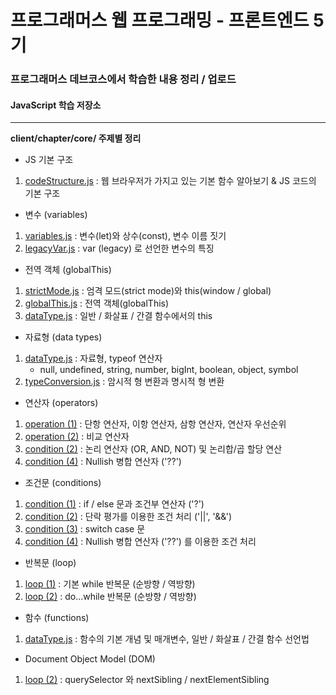 # 프로그래머스 웹 프로그래밍 - 프론트엔드 5기

### 프로그래머스 데브코스에서 학습한 내용 정리 / 업로드
#### JavaScript 학습 저장소

---
**client/chapter/core/ 주제별 정리**
- JS 기본 구조
 1. [codeStructure.js][1] : 웹 브라우저가 가지고 있는 기본 함수 알아보기 & JS 코드의 기본 구조

- 변수 (variables)
 1. [variables.js][2] : 변수(let)와 상수(const), 변수 이름 짓기
 2. [legacyVar.js][5] : var (legacy) 로 선언한 변수의 특징

- 전역 객체 (globalThis)
 1. [strictMode.js][3] : 엄격 모드(strict mode)와 this(window / global)
 2. [globalThis.js][4] : 전역 객체(globalThis)
 3. [dataType.js][6] : 일반 / 화살표 / 간결 함수에서의 this

- 자료형 (data types)
 1. [dataType.js][6] : 자료형, typeof 연산자
    - null, undefined, string, number, bigInt, boolean, object, symbol
 2. [typeConversion.js][7] : 암시적 형 변환과 명시적 형 변환

- 연산자 (operators)
 1. [operation (1)][8-1] : 단항 연산자, 이항 연산자, 삼항 연산자, 연산자 우선순위
 2. [operation (2)][8-2] : 비교 연산자
 3. [condition (2)][9-2] : 논리 연산자 (OR, AND, NOT) 및 논리합/곱 할당 연산
 4. [condition (4)][9-4] : Nullish 병합 연산자 ('??')

- 조건문 (conditions)
 1. [condition (1)][9-1] : if / else 문과 조건부 연산자 ('?')
 2. [condition (2)][9-2] : 단락 평가를 이용한 조건 처리 ('||', '&&')
 3. [condition (3)][9-3] : switch case 문
 4. [condition (4)][9-4] : Nullish 병합 연산자 ('??') 를 이용한 조건 처리

- 반복문 (loop)
 1. [loop (1)][10-1] : 기본 while 반복문 (순방향 / 역방향)
 2. [loop (2)][10-2] : do...while 반복문 (순방향 / 역방향)

- 함수 (functions)
 1. [dataType.js][6] : 함수의 기본 개념 및 매개변수, 일반 / 화살표 / 간결 함수 선언법

- Document Object Model (DOM)
 1. [loop (2)][10-2] : querySelector 와 nextSibling / nextElementSibling

[1]: https://github.com/eafiseemn/programmers-core-js/blob/main/client/chapter/core/01.codeStructure.js
[2]: https://github.com/eafiseemn/programmers-core-js/blob/main/client/chapter/core/02.variables.js
[3]: https://github.com/eafiseemn/programmers-core-js/blob/main/client/chapter/core/03.strictMode.js
[4]: https://github.com/eafiseemn/programmers-core-js/blob/main/client/chapter/core/04.globalThis.js
[5]: https://github.com/eafiseemn/programmers-core-js/blob/main/client/chapter/core/05.legacyVar.js
[6]: https://github.com/eafiseemn/programmers-core-js/blob/main/client/chapter/core/06.dataType.js
[7]: https://github.com/eafiseemn/programmers-core-js/blob/main/client/chapter/core/07.typeConversion.js
[8-1]: https://github.com/eafiseemn/programmers-core-js/blob/main/client/chapter/core/08-1.operation.js
[8-2]: https://github.com/eafiseemn/programmers-core-js/blob/main/client/chapter/core/08-2.operation.js
[9-1]: https://github.com/eafiseemn/programmers-core-js/blob/main/client/chapter/core/09-1.condition.js
[9-2]: https://github.com/eafiseemn/programmers-core-js/blob/main/client/chapter/core/09-2.condition.js
[9-3]: https://github.com/eafiseemn/programmers-core-js/blob/main/client/chapter/core/09-3.condition.js
[9-4]: https://github.com/eafiseemn/programmers-core-js/blob/main/client/chapter/core/09-4.condition.js
[10-1]: https://github.com/eafiseemn/programmers-core-js/blob/main/client/chapter/core/10-1.loop.js
[10-2]: https://github.com/eafiseemn/programmers-core-js/blob/main/client/chapter/core/10-2.loop.js
